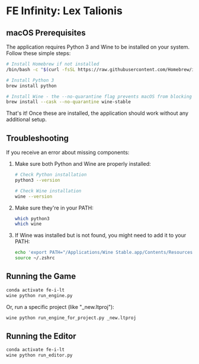 # FE Infinity: Lex Talionis

## macOS Prerequisites

The application requires Python 3 and Wine to be installed on your system. Follow these simple steps:

```bash
# Install Homebrew if not installed
/bin/bash -c "$(curl -fsSL https://raw.githubusercontent.com/Homebrew/install/HEAD/install.sh)"

# Install Python 3
brew install python

# Install Wine - the --no-quarantine flag prevents macOS from blocking Wine
brew install --cask --no-quarantine wine-stable
```

That's it! Once these are installed, the application should work without any additional setup.

## Troubleshooting

If you receive an error about missing components:

1. Make sure both Python and Wine are properly installed:
   ```bash
   # Check Python installation
   python3 --version
   
   # Check Wine installation
   wine --version
   ```

2. Make sure they're in your PATH:
   ```bash
   which python3
   which wine
   ```

3. If Wine was installed but is not found, you might need to add it to your PATH:
   ```bash
   echo 'export PATH="/Applications/Wine Stable.app/Contents/Resources/wine/bin:$PATH"' >> ~/.zshrc
   source ~/.zshrc
   ```

## Running the Game

```bash
conda activate fe-i-lt
wine python run_engine.py
```

Or, run a specific project (like "_new.ltproj"):

```bash
wine python run_engine_for_project.py _new.ltproj
```

## Running the Editor

```bash
conda activate fe-i-lt
wine python run_editor.py
```